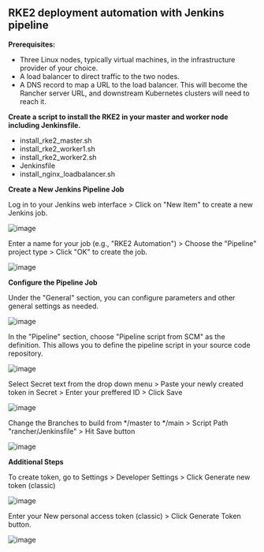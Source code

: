 ## RKE2 deployment automation with Jenkins pipeline

**Prerequisites:**

- Three Linux nodes, typically virtual machines, in the infrastructure provider of your choice.
- A load balancer to direct traffic to the two nodes.
- A DNS record to map a URL to the load balancer. This will become the Rancher server URL, and downstream Kubernetes clusters will need to reach it.
  
**Create a script to install the RKE2 in your master and worker node including Jenkinsfile.**

- install_rke2_master.sh
- install_rke2_worker1.sh
- install_rke2_worker2.sh
- Jenkinsfile
- install_nginx_loadbalancer.sh

**Create a New Jenkins Pipeline Job**

Log in to your Jenkins web interface > Click on "New Item" to create a new Jenkins job.
  
![image](https://github.com/lherbeng/kubernetes/assets/72662912/b102f286-5c54-4086-869b-33f9ac09336a)

Enter a name for your job (e.g., "RKE2 Automation") > Choose the "Pipeline" project type > Click "OK" to create the job.

![image](https://github.com/lherbeng/kubernetes/assets/72662912/66153ab3-c496-4fc7-9b67-3c0c9be02004)

**Configure the Pipeline Job**

Under the "General" section, you can configure parameters and other general settings as needed.

![image](https://github.com/lherbeng/kubernetes/assets/72662912/67e7a9ff-56c9-4c32-abe0-042fa8040878)

In the "Pipeline" section, choose "Pipeline script from SCM" as the definition. This allows you to define the pipeline script in your source code repository.

![image](https://github.com/lherbeng/kubernetes/assets/72662912/09000a2a-6b74-4bef-8233-4dd3be645897)


Select Secret text from the drop down menu > Paste your newly created token in Secret > Enter your preffered ID > Click Save

![image](https://github.com/lherbeng/kubernetes/assets/72662912/24db037b-9797-42b1-a96c-ca0e06cdf69b)

Change the Branches to build from */master to */main > Script Path "rancher/Jenkinsfile" > Hit Save button

![image](https://github.com/lherbeng/kubernetes/assets/72662912/8eade637-452d-44c2-b877-a469c48f9f14)

**Additional Steps**

To create token, go to Settings > Developer Settings > Click Generate new token (classic)

![image](https://github.com/lherbeng/kubernetes/assets/72662912/1c2c36e2-1333-4ca1-a7e9-ac3f926cb8eb)

Enter your New personal access token (classic) > Click Generate Token button.

![image](https://github.com/lherbeng/kubernetes/assets/72662912/59c07974-3cb1-4b0e-980b-31fdb01fe7d0)




